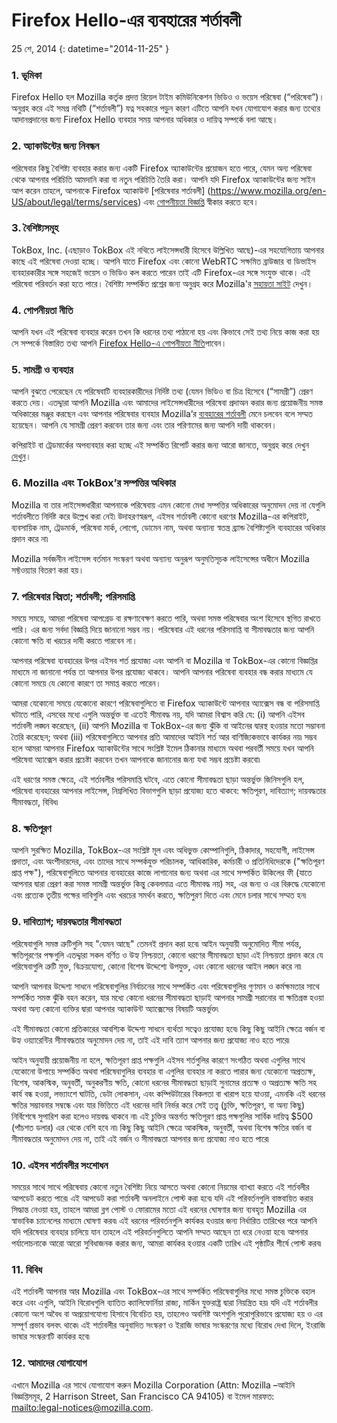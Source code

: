# Firefox Hello-এর ব্যবহারের শর্তাবলী

25 শে, 2014
{: datetime="2014-11-25" }

### 1. ভূমিকা 

Firefox Hello হল Mozilla কর্তৃক প্রদত্ত রিয়েল টাইম কমিউনিকেশন ভিডিও ও ভয়েস পরিষেবা (“পরিষেবা”)।  অনুগ্রহ করে এই সমগ্র নথিটি (“শর্তাবলী”) যত্ন সহকারে পড়ুন কারণ এটিতে আপনি যখন যোগাযোগ করার জন্য তথ্যের আদানপ্রদানের জন্য Firefox Hello ব্যবহার সময় আপনার অধিকার ও দায়িত্ব সম্পর্কে বলা আছে।

### 2. অ্যাকাউন্টের জন্য নিবন্ধন

পরিষেবার কিছু বৈশিষ্ট্য ব্যবহার করার জন্য একটি Firefox অ্যাকাউন্টের প্রয়োজন হতে পারে, যেমন অন্য পরিষেবা থেকে আপনার পরিচিতি আমদানি করা বা নতুন পরিচিতি তৈরি করা।  আপনি যদি Firefox অ্যাকাউন্টের জন্য সাইন আপ করেন তাহলে, আপনাকে Firefox অ্যাকাউন্ট [পরিষেবার শর্তাবলী] (https://www.mozilla.org/en-US/about/legal/terms/services) এবং [গোপনীয়তা বিজ্ঞপ্তি](https://www.mozilla.org/en-US/privacy/firefox-cloud) স্বীকার করতে হবে।

### 3. বৈশিষ্ট্যসমূহ

TokBox, Inc. (এছাড়াও TokBox এই নথিতে লাইসেন্সধারী হিসেবে উল্লিখিত আছে)-এর সহযোগিতায় আপনার কাছে এই পরিষেবা দেওয়া হচ্ছে।  আপনি যাতে Firefox এবং কোনো WebRTC সক্ষমিত ব্রাউজার বা ডিভাইস ব্যবহারকারীর সঙ্গে সহজেই ভয়েস ও ভিডিও কল করতে পারেন  তাই এটি Firefox-এর সঙ্গে সংযুক্ত থাকে।  এই পরিষেবা পরিবর্তন করা হতে পারে।  বৈশিষ্ট্য সম্পর্কিত প্রশ্নের জন্য অনুগ্রহ করে Mozilla'র [সহায়তা সাইট](https://support.mozilla.org/products/firefox) দেখুন। 

### 4. গোপনীয়তা নীতি

আপনি যখন এই পরিষেবা ব্যবহার করেন তখন কি ধরনের তথ্য পাঠানো হয় এবং কিভাবে সেই তথ্য নিয়ে কাজ করা হয় সে সম্পর্কে বিস্তারিত তথ্য আপনি [Firefox Hello-এ  গোপনীয়তা নীতি](https://www.mozilla.org/privacy/)পাবেন।

### 5. সামগ্রী ও ব্যবহার 

আপনি বুঝতে পেরেছেন যে পরিষেবাটি ব্যবহারকারীদের নির্দিষ্ট তথ্য (যেমন ভিডিও বা চিত্র হিসেবে (“সামগ্রী”) প্রেরণ করতে দেয়।  এতদ্দ্বারা আপনি Mozilla এবং আমাদের লাইসেন্সধারীদের পরিষেবা প্রদাঅন করার জন্য প্রয়োজনীয় সমস্ত অধিকারের মঞ্জুর করছেন এবং আপনার পরিষেবার ব্যবহার Mozilla’র [ব্যবহারের শর্তাবলী](https://www.mozilla.org/about/legal/acceptable-use) মেনে চলবেন বলে সম্মত হয়েছেন। আপনি যে সামগ্রী প্রেরণ করবেন তার জন্য এবং তার পরিণামের জন্য আপনি দায়ী থাকবেন। 

কপিরাইট বা ট্রেডমার্কের অপব্যবহার করা হচ্ছে এই সম্পর্কিত রিপোর্ট করার জন্য আরো জানতে, অনুগ্রহ করে দেখুন [দেখুন](https://www.mozilla.org/about/legal/report-abuse/)।

### 6. Mozilla এবং TokBox’র সম্পত্তির অধিকার

Mozilla বা তার লাইসেন্সধারীরা আপনাকে পরিষেবায় এমন কোনো মেধা সম্পত্তির অধিকারের অনুমোদন দেয় না যেগুলি শর্তাবলীতে নির্দিষ্ট করে উল্লেখ করা নেই৷  উদাহরণস্বরূপ, এইসব শর্তাবলী কোনো ধরণের Mozilla-এর কপিরাইট, ব্যবসায়িক নাম, ট্রেডমার্ক, পরিষেবা মার্ক, লোগো, ডোমেন নাম, অথবা অন্যান্য স্বতন্ত্র ব্র্যান্ড বৈশিষ্ট্যগুলি ব্যবহারের অধিকার প্রদান করে না৷  

Mozilla সর্বজনীন লাইসেন্স বর্তমান সংস্করণ অথবা অন্যান্য অনুরূপ অনুমতিসূচক লাইসেন্সের অধীনে Mozilla সফ্টওয়্যার বিতরণ করা হয়।

### 7. পরিষেবার বিঘ্নতা; শর্তাবলী; পরিসমাপ্তি

সময়ে সময়ে, আমরা পরিষেবা আপগ্রেড বা রক্ষণাবেক্ষণ করতে পারি, অথবা সমস্ত পরিষেবার অংশ হিসেবে স্থগিত রাখতে পারি। এর জন্য সর্বদা বিজ্ঞপ্তি দিয়ে জানানো সম্ভব নয়। পরিষেবার এই ধরনের পরিসমাপ্তি বা সীমাবদ্ধতার জন্য আপনি কোনো ক্ষতি বা খরচের দাবী করতে পারবেন না।

আপনার পরিষেবা ব্যবহারের উপর এইসব শর্ত প্রযোজ্য এবং আপনি বা Mozilla বা TokBox-এর কোনো বিজ্ঞপ্তির মাধ্যমে না জানানো পর্যন্ত তা আপনার উপর প্রযোজ্য থাকবে। আপনি আপনার পরিষেবা ব্যবহার বন্ধ করার মাধ্যমে যে কোনো সময়ে যে কোনো কারণে তা সমাপ্ত করতে পারেন।

আমরা যেকোনো সময়ে যেকোনো কারণে পরিষেবাগুলিতে বা Firefox অ্যাকাউন্টে আপনার অ্যাক্সেস বন্ধ বা পরিসমাপ্তি ঘটাতে পারি, এসবের মধ্যে এগুলি অন্তর্ভুক্ত বা এতেই সীমাবদ্ধ নয়, যদি আমরা বিশ্বাস করি যে: (i) আপনি এইসব শর্তাবলী লঙ্ঘন করেছেন, (ii) আপনি Mozilla বা TokBox-এর জন্য ঝুঁকি বা আইনের দ্বারস্থ হওয়ার মতো সম্ভাবনা তৈরি করেছেন; অথবা (iii) পরিষেবাগুলিতে আপনার প্রতি আমাদের আইনি শর্ত আর বাণিজ্যিকভাবে কার্যকর নয়৷ সম্ভব হলে আমরা আপনার Firefox অ্যাকাউন্টের সাথে সংশ্লিষ্ট ইমেল ঠিকানার মাধ্যমে অথবা পরবর্তী সময়ে যখন আপনি পরিষেবা অ্যাক্সেস করার প্রচেষ্টা করবেন তখন আপনাকে জানানোর জন্য যথা সম্ভব প্রচেষ্টা করবো৷

এই ধরণের সমস্ত ক্ষেত্রে, এই শর্তাবলীর পরিসমাপ্তি ঘটবে, এতে কোনো সীমাবদ্ধতা ছাড়া অন্তর্ভুক্ত জিনিসগুলি হল, পরিষেবা ব্যবহারের আপনার লাইসেন্স, নিম্নলিখিত বিভাগগুলি ছাড়া প্রযোজ্য হতে থাকবে: ক্ষতিপূরণ, দাবিত্যাগ; দায়বদ্ধতার সীমাবদ্ধতা, বিবিধ৷

### 8. ক্ষতিপূরণ

আপনি সুরক্ষিত Mozilla, TokBox-এর সংশ্লিষ্ট মূল এবং অধিভুক্ত কোম্পানিগুলি, ঠিকাদার, সহযোগী, লাইসেন্স প্রদাতা, এবং অংশীদারদের, এবং তাদের সাথে সম্পর্কযুক্ত পরিচালক, আধিকারিক, কর্মচারী ও প্রতিনিধিদেরকে ("ক্ষতিপূরণ প্রাপ্ত পক্ষ"), পরিষেবাগুলিতে আপনার ব্যবহারের কাজে লাগানোর জন্য অথবা এর সাথে সম্পর্কিত উকিলের ফী (যাতে আপনার দ্বারা প্রেরণ করা সমস্ত সামগ্রী অন্তর্ভুক্ত কিন্তু কেবলমাত্র এতে সীমাবদ্ধ নয়) সহ, এর জন্য ও এর বিরুদ্ধে যেকোনো এবং প্রত্যেক তৃতীয় পক্ষের দাবিগুলি এবং খরচের সমর্থন করতে, ক্ষতিপুরণ দিতে এবং মেনে চলার সাথে সম্মত হন৷

### 9. দাবিত্যাগ; দায়বদ্ধতার সীমাবদ্ধতা

পরিষেবাগুলি সমস্ত ত্রুটিগুলি সহ "যেমন আছে" তেমনই প্রদান করা হবে৷ আইন অনুযায়ী অনুমোদিত সীমা পর্যন্ত, ক্ষতিপূরণের পক্ষগুলি এতদ্দ্বারা সকল বর্ণিত ও উহ্য নিশ্চয়তা, কোনো ধরণের সীমাবদ্ধতা ছাড়া এই নিশ্চয়তা প্রদান করে যে পরিষেবাগুলি ত্রুটি মুক্ত, বিক্রয়যোগ্য, কোনো বিশেষ উদ্দেশ্যে উপযুক্ত, এবং কোনো ধরনের আইন লঙ্ঘন করে না৷

আপনি আপনার উদ্দেশ্য সাধনে পরিষেবাগুলির নির্বাচনের সাথে সম্পর্কিত এবং পরিষেবাগুলির গুণমান ও কর্মক্ষমতার সাথে সম্পর্কিত সমস্ত ঝুঁকি বহন করেন, যার মধ্যে কোনো ধরনের সীমাবদ্ধতা ছাড়াই আপনার সামগ্রী সরানোর বা ক্ষতিগ্রস্ত হওয়া অথবা অন্য কোনো ব্যক্তির দ্বারা আপনার অ্যাকাউন্ট অ্যাক্সেসের বিষয়টি অন্তর্ভুক্ত৷

এই সীমাবদ্ধতা কোনো প্রতিকারের আবশ্যিক উদ্দেশ্য সাধনে ব্যর্থতা সত্বেও প্রযোজ্য হবে৷ কিছু কিছু আইনি ক্ষেত্রে বর্জন বা উহ্য ওয়্যারেন্টির সীমাবদ্ধতার অনুমোদন দেয় না, তাই এই দাবি ত্যাগ আপনার জন্য প্রযোজ্য নাও হতে পারে৷

আইন অনুযায়ী প্রয়োজনীয় না হলে, ক্ষতিপূরণ প্রাপ্ত পক্ষগুলি এইসব শর্তগুলির কারণে সংগঠিত অথবা এগুলির সাথে যেকোনো উপায়ে সম্পর্কিত অথবা পরিষেবাগুলির ব্যবহার বা এগুলির ব্যবহার না করতে পারার জন্য যেকোনো অপ্রত্যক্ষ, বিশেষ, আকস্মিক, অনুবর্তী, অনুকরণীয় ক্ষতি, কোনো ধরনের সীমাবদ্ধতা ছাড়াই সুনামের প্রত্যক্ষ ও অপ্রত্যক্ষ ক্ষতি সহ কার্য বন্ধ হওয়া, লভ্যাংশে ঘাটতি, ডেটা লোকসান, এবং কম্পিউটারের বিকলতা বা খারাপ হয়ে যাওয়া, এমনকি এই ধরনের ক্ষতির সম্ভাবনার সম্বন্ধে এবং যার ভিত্তিতে এই ধরনের দাবি নির্ভর করে সেই তত্ত্ব (চুক্তি, ক্ষতিপূরণ, বা অন্য কিছু) নির্বিশেষে সুপারিশ করা হলেও দায়বদ্ধ থাকবে না৷ এই চুক্তির অন্তর্গত ক্ষতিপূরণ প্রাপ্ত পক্ষগুলির সার্বিক দায়িত্ব $500 (পাঁচশত ডলার) এর থেকে বেশি হবে না৷ কিছু কিছু আইনি ক্ষেত্রে আকস্মিক, অনুবর্তী, অথবা বিশেষ ক্ষতির  বর্জন বা সীমাবদ্ধতার অনুমোদন দেয় না, তাই এই বর্জন ও সীমাবদ্ধতা আপনার জন্য প্রযোজ্য নাও হতে পারে৷

### 10. এইসব শর্তাবলীর সংশোধন

সময়ের সাথে সাথে পরিষেবায় কোনো নতুন বৈশিষ্ট্য নিয়ে আসতে অথবা কোনো নিয়মের ব্যাখ্যা করতে এই শর্তবলীর আপডেট করতে পারে৷ এই আপডেট করা শর্তাবলী অনলাইনে পোস্ট করা হবে৷ যদি এই পরিবর্তনগুলি বাস্তবায়িত করার সিদ্ধান্ত নেওয়া হয়, তাহলে আমরা ব্লগ পোস্ট ও ফোরামের মতো এই ধরনের ঘোষণার জন্য ব্যবহৃত Mozilla এর স্বাভাবিক চ্যানেলের মাধ্যমে ঘোষণা করব৷ এই ধরনের পরিবর্তনগুলি কার্যকর হওয়ার জন্য নির্ধারিত তারিখের পরে আপনি যদি পরিষেবার ব্যবহার চালিয়ে যান তাহলে এই পরিবর্তনগুলিতে আপনি সম্মত আছেন তা ধরে নেওয়া হবে৷ আপনার পর্যালোচনাকে আরো আরো সুবিধাজনক করার জন্য, আমরা কার্যকর হওয়ার একটি তারিখ এই পৃষ্ঠাটির শীর্ষে পোস্ট করব৷ 

### 11. বিবিধ

এই শর্তাবলী আপনার আর Mozilla এবং TokBox-এর সাথে সম্পর্কিত পরিষেবাগুলির মধ্যে সমস্ত চুক্তিকে বহাল করে এবং এগুলি, আইনি বিরোধগুলি ব্যাতিত ক্যালিফোর্নিয়া রাজ্য, মার্কিন যুক্তরাষ্ট্র দ্বারা নিয়ন্ত্রিত হয়৷ যদি এই শর্তাবলীর কোনো অংশ অবৈধ বা অপ্রয়োগযোগ্য হিসাবে বিবেচিত হয়, তাহলেও অবশিষ্ট অংশগুলি পুরোপুরিভাবে প্রযোজ্য হয় ও এর সম্পূর্ণ প্রভাব বলবৎ থাকে৷ এই শর্তাবলীর অনুবাদিত সংস্করণ ও ইরাজি ভাষার সংস্করণের মধ্যে বিরোধ দেখা দিলে, ইংরাজি ভাষার সংস্করণটি কার্যকর হবে৷

### 12. আমাদের যোগাযোগ

এখানে Mozilla এর সাথে যোগাযোগ করুন Mozilla Corporation (Attn: Mozilla –আইনি বিজ্ঞপ্তিসমূহ, 2 Harrison Street, San Francisco CA 94105) বা ইমেল মারফত: <mailto:legal-notices@mozilla.com>.
